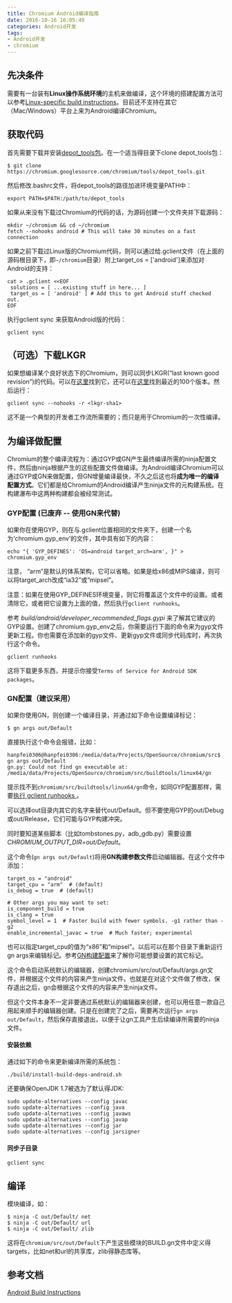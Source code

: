 ```yaml
---
title: Chromium Android编译指南
date: 2016-10-16 16:05:49
categories: Android开发
tags:
- Android开发
- chromium
---
```


## 先决条件
需要有一台装有**Linux操作系统环境**的主机来做编译，这个环境的搭建配置方法可以参考[Linux-specific build instructions](https://chromium.googlesource.com/chromium/src/+/master/docs/linux_build_instructions.md)。目前还不支持在其它（Mac/Windows）平台上来为Android编译Chromium。

<!--more-->

## 获取代码
首先需要下载并安装[depot_tools包](https://commondatastorage.googleapis.com/chrome-infra-docs/flat/depot_tools/docs/html/depot_tools_tutorial.html#_setting_up)。在一个适当得目录下clone depot_tools包：
```
$ git clone https://chromium.googlesource.com/chromium/tools/depot_tools.git
```
然后修改.bashrc文件，将depot_tools的路径加进环境变量PATH中：
```
export PATH=$PATH:/path/to/depot_tools
```
如果从来没有下载过Chromium的代码的话，为源码创建一个文件夹并下载源码：
```
mkdir ~/chromium && cd ~/chromium
fetch --nohooks android # This will take 30 minutes on a fast connection
```
如果之前下载过Linux版的Chromium代码，则可以通过给.gclient文件（在上面的源码根目录下，即`~/chromium`目录）附上target_os = ['android']来添加对Android的支持：
```
cat > .gclient <<EOF
 solutions = [ ...existing stuff in here... ]
 target_os = [ 'android' ] # Add this to get Android stuff checked out.
EOF
```
执行gclient sync 来获取Android版的代码：
```
gclient sync
```
## （可选）下载LKGR
如果想编译某个良好状态下的Chromium，则可以同步LKGR(“last known good revision”)的代码。可以在[这里](http://chromium-status.appspot.com/lkgr)找到它，还可以在[这里](http://chromium-status.appspot.com/revisions)找到最近的100个版本。然后运行：
```
gclient sync --nohooks -r <lkgr-sha1>
```
这不是一个典型的开发者工作流所需要的；而只是用于Chromium的一次性编译。
## 为编译做配置
Chromium的整个编译流程为：通过GYP或GN产生最终编译所需的ninja配置文件，然后由ninja根据产生的这些配置文件做编译。为Android编译Chromium可以通过GYP或GN来做配置，但GN增量编译最快，不久之后这也将**成为唯一的编译配置方式**。它们都是给Chromium的Android编译产生ninja文件的元构建系统。在构建瀑布中这两种构建都会被经常测试。
### GYP配置 (已废弃 -- 使用GN来代替)
如果你在使用GYP，则在与.gclient位置相同的文件夹下，创建一个名为‘chromium.gyp_env’的文件，其中具有如下的内容：

```
echo "{ 'GYP_DEFINES': 'OS=android target_arch=arm', }" > chromium.gyp_env
```

注意， “arm”是默认的体系架构，它可以省略。如果是给x86或MIPS编译，则可以将target_arch改成“ia32”或“mipsel”。

注意：如果在使用GYP_DEFINES环境变量，则它将覆盖这个文件中的设置。或者清除它，或者把它设置为上面的值，然后执行`gclient runhooks`。

参考 *build/android/developer_recommended_flags.gypi* 来了解其它建议的GYP设置。创建了chromium.gyp_env之后，你需要运行下面的命令来为gyp文件更新工程。你也需要在添加新的gyp文件、更新gyp文件或同步代码库时，再次执行这个命令。
```
gclient runhooks
```
这将下载更多东西，并提示你接受`Terms of Service for Android SDK packages`。

### GN配置（建议采用）

如果你使用GN，则创建一个编译目录，并通过如下命令设置编译标记：
```
$ gn args out/Default
```
直接执行这个命令会报错，比如：
```
hanpfei0306@hanpfei0306:/media/data/Projects/OpenSource/chromium/src$ gn args out/Default
gn.py: Could not find gn executable at: /media/data/Projects/OpenSource/chromium/src/buildtools/linux64/gn
```
提示找不到`chromium/src/buildtools/linux64/gn`命令，如同GYP配置那样，需要[执行 gclient runhooks ](https://groups.google.com/a/chromium.org/forum/#!topic/chromium-dev/ybtMSTN4yHg)。

可以选择out目录内其它的名字来替代out/Default。但不要使用GYP的out/Debug或out/Release，它们可能与GYP构建冲突。

同时要知道某些脚本（比如tombstones.py，adb_gdb.py）需要设置*CHROMIUM_OUTPUT_DIR=out/Default*。

这个命令(`gn args out/Default`)将用**GN构建参数文件**启动编辑器。在这个文件中添加：
```
target_os = "android"
target_cpu = "arm"  # (default)
is_debug = true  # (default)

# Other args you may want to set:
is_component_build = true
is_clang = true
symbol_level = 1  # Faster build with fewer symbols. -g1 rather than -g2
enable_incremental_javac = true  # Much faster; experimental
```
也可以指定target_cpu的值为“x86”和“mipsel”。以后可以在那个目录下重新运行gn args来编辑标记。参考[GN构建配置](https://www.chromium.org/developers/gn-build-configuration)来了解你可能想要设置的其它标记。

这个命令启动系统默认的编辑器，创建chromium/src/out/Default/args.gn文件，并根据这个文件的内容来产生ninja文件。也就是在对这个文件做了修改，保存退出之后，gn会根据这个文件的内容来产生ninja文件。

但这个文件本身不一定非要通过系统默认的编辑器来创建，也可以用任意一款自己用起来顺手的编辑器创建。只是在创建完了之后，需要再次运行`gn args out/Default`，然后保存直接退出，以便于让gn工具产生后续编译所需要的ninja文件。

#### 安装依赖
通过如下的命令来更新编译所需的系统包：
```
./build/install-build-deps-android.sh
```

还要确保OpenJDK 1.7被选为了默认得JDK:
```
sudo update-alternatives --config javac
sudo update-alternatives --config java
sudo update-alternatives --config javaws
sudo update-alternatives --config javap
sudo update-alternatives --config jar
sudo update-alternatives --config jarsigner
```
#### 同步子目录
```
gclient sync
```
## 编译
模块编译，如：
```
$ ninja -C out/Default/ net
$ ninja -C out/Default/ url
$ ninja -C out/Default/ zlib
```
这将在`chromium/src/out/Default`下产生这些模块的BUILD.gn文件中定义得targets，比如net和url的共享库，zlib得静态库等。

## 参考文档
[Android Build Instructions](https://chromium.googlesource.com/chromium/src/+/master/docs/android_build_instructions.md)
